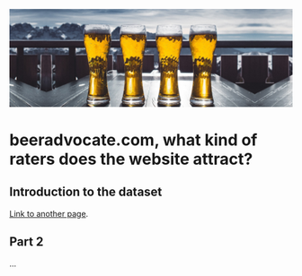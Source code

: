 ![Beer Banner](./assets/img/beer_banner_extended.jpg "beer banner")

# beeradvocate.com, what kind of raters does the website attract?
## Introduction to the dataset
[Link to another page]( beeradvocate.com).
## Part 2
...
